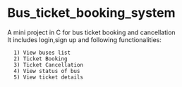 # Bus_ticket_booking_system
A mini project in C for bus ticket booking and cancellation\
It includes login,sign up and following functionalities:

      1) View buses list
      2) Ticket Booking
      3) Ticket Cancellation
      4) View status of bus
      5) View ticket details
